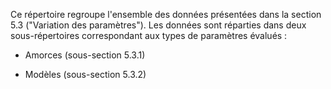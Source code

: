 Ce répertoire regroupe l'ensemble des données présentées dans la section 5.3 ("Variation des paramètres"). Les données sont réparties dans deux sous-répertoires correspondant aux types de paramètres évalués :

- Amorces (sous-section 5.3.1)

- Modèles (sous-section 5.3.2)
